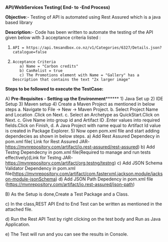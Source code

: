 **API/WebServices Testing( End- to -End Process)**

**Objective**:- Testing of API is automated using Rest Assured which is a java based library

**Description:**- Code has been written to automate the testing of the API given below with 3 acceptance criteria listed :

1)     API = https://api.tmsandbox.co.nz/v1/Categories/6327/Details.json?catalogue=false   

2)     Acceptance Criteria  
          a) Name = "Carbon credits" 
          b) CanRelist = true 
          c) The Promotions element with Name = "Gallery" has a Description that contains the text "2x larger image"

**Steps to be followed to execute the TestCase:**

A) **Pre-Requisites - Setting up the Environment********
          1)  Java Set up 
          2)  IDE Setup
          3)  Maven setup
          4)  Create a Maven Project as mentioned in below steps
                a. Navigate to File -> New -> Maven Project.
                b. Select Project Name and Location .Click on Next.
                c. Select an Archetype as QuickStart.Click on Next.
                c. Give Name into group id and Artifact ID .Enter values into required fields.Click on Finish,
                d. A Java Project with name equal to Artifact Id value is created in Package Explorer.
          5) Now open pom.xml file and start adding dependecies as shown in below steps.
             a)  Add Rest Assured Dependecy in pom.xml file( Link for Rest Assured JAR- https://mvnrepository.com/artifact/io.rest-assured/rest-assured)
             b)  Add Testng Dependecny in pom.xml file(Required to manage and run tests effectively)(Link for Testng JAR-                                      https://mvnrepository.com/artifact/org.testng/testng) 
             c)  Add JSON Schema Validator Dependency in pom.xml file(https://mvnrepository.com/artifact/com.fasterxml.jackson.module/jackson-module-jsonSchema)
             d)  Add JSON Path Depedency in pom.xml file (https://mvnrepository.com/artifact/io.rest-assured/json-path)
                                
              
B) As the Setup is done,Create a Test Package and a Class.

c) In the class,REST API End to End Test can be written as mentioned in the attached file.

d) Run the Rest API Test by right clicking on the test body and Run as Java Application.

e) The Test will run and you can see the results in Console.


